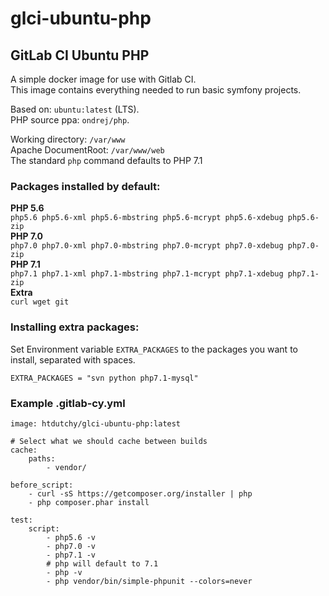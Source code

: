 # glci-ubuntu-php
## GitLab CI Ubuntu PHP
A simple docker image for use with Gitlab CI.  
This image contains everything needed to run basic symfony projects.

Based on: `ubuntu:latest` (LTS).  
PHP source ppa: `ondrej/php`.  

Working directory: `/var/www`  
Apache DocumentRoot: `/var/www/web`  
The standard `php` command defaults to PHP 7.1

### Packages installed by default:
**PHP 5.6**  
`php5.6 php5.6-xml php5.6-mbstring php5.6-mcrypt php5.6-xdebug php5.6-zip`  
**PHP 7.0**  
`php7.0 php7.0-xml php7.0-mbstring php7.0-mcrypt php7.0-xdebug php7.0-zip`  
**PHP 7.1**  
`php7.1 php7.1-xml php7.1-mbstring php7.1-mcrypt php7.1-xdebug php7.1-zip`  
**Extra**  
`curl wget git`  

### Installing extra packages:
Set Environment variable `EXTRA_PACKAGES` to the packages you want to install, separated with spaces.

    EXTRA_PACKAGES = "svn python php7.1-mysql"

### Example .gitlab-cy.yml
    image: htdutchy/glci-ubuntu-php:latest

    # Select what we should cache between builds
    cache:
        paths:
            - vendor/

    before_script:
        - curl -sS https://getcomposer.org/installer | php
        - php composer.phar install

    test:
        script:
            - php5.6 -v
            - php7.0 -v
            - php7.1 -v
            # php will default to 7.1
            - php -v
            - php vendor/bin/simple-phpunit --colors=never
